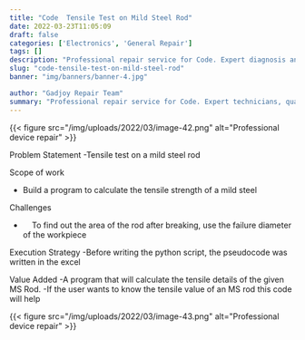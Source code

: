```yaml
---
title: "Code  Tensile Test on Mild Steel Rod"
date: 2022-03-23T11:05:09
draft: false
categories: ['Electronics', 'General Repair']
tags: []
description: "Professional repair service for Code. Expert diagnosis and quality repairs in Bangalore."
slug: "code-tensile-test-on-mild-steel-rod"
banner: "img/banners/banner-4.jpg"

author: "Gadjoy Repair Team"
summary: "Professional repair service for Code. Expert technicians, quality parts, warranty included."
---
```


{{< figure src="/img/uploads/2022/03/image-42.png" alt="Professional device repair" >}}

Problem Statement -Tensile test on a mild steel rod

Scope of work

- Build a program to calculate the tensile strength of a mild steel

Challenges

- &nbsp;&nbsp;&nbsp; To find out the area of the rod after breaking, use the failure diameter of the workpiece

Execution Strategy -Before writing the python script, the pseudocode was written in the excel

Value Added -A program that will calculate the tensile details of the given MS Rod. -If the user wants to know the tensile value of an MS rod this code will help

{{< figure src="/img/uploads/2022/03/image-43.png" alt="Professional device repair" >}}